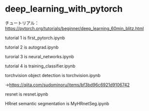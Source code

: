# deep_learning_with_pytorch
チュートリアル：https://pytorch.org/tutorials/beginner/deep_learning_60min_blitz.html

  tutorial 1 is first_pytorch.ipynb

  tutorial 2 is autograd.ipynb

  turorial 3 is neural_networks.ipynb

  tutorial 4 is training_classifier.ipynb

  torchvision object detection is torchvision.ipynb

   →https://qiita.com/sudominoru/items/bf3bd96c6921d9106742

  resnet is resnet.ipynb

  HRnet semantic segmentation is MyHRnetSeg.ipynb
  
